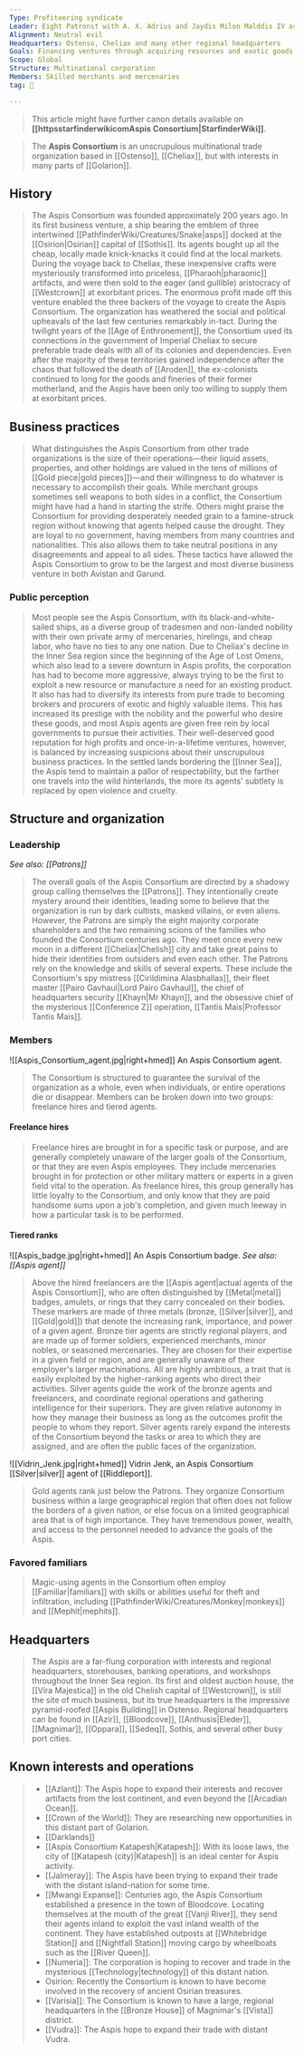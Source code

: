 ```yaml
---
Type: Profiteering syndicate
Leader: Eight Patrons† with A. X. Adrius and Jaydis Milon Malddis IV as executives
Alignment: Neutral evil
Headquarters: Ostenso, Cheliax and many other regional headquarters
Goals: Financing ventures through acquiring resources and exotic goods, and through consulting; maximizing profit; securing capital
Scope: Global
Structure: Multinational corporation
Members: Skilled merchants and mercenaries
tag: 👥

---
```






> This article might have further canon details available on **[[httpsstarfinderwikicomAspis Consortium|StarfinderWiki]]**.


> The **Aspis Consortium** is an unscrupulous multinational trade organization based in [[Ostenso]], [[Cheliax]], but with interests in many parts of [[Golarion]].



## History

> The Aspis Consortium was founded approximately 200 years ago. In its first business venture, a ship bearing the emblem of three intertwined [[PathfinderWiki/Creatures/Snake|asps]] docked at the [[Osirion|Osirian]] capital of [[Sothis]]. Its agents bought up all the cheap, locally made knick-knacks it could find at the local markets. During the voyage back to Cheliax, these inexpensive crafts were mysteriously transformed into priceless, [[Pharaoh|pharaonic]] artifacts, and were then sold to the eager (and gullible) aristocracy of [[Westcrown]] at exorbitant prices. The enormous profit made off this venture enabled the three backers of the voyage to create the Aspis Consortium.
> The organization has weathered the social and political upheavals of the last few centuries remarkably in-tact. During the twilight years of the [[Age of Enthronement]], the Consortium used its connections in the government of Imperial Cheliax to secure preferable trade deals with all of its colonies and dependencies. Even after the majority of these territories gained independence after the chaos that followed the death of [[Aroden]], the ex-colonists continued to long for the goods and fineries of their former motherland, and the Aspis have been only too willing to supply them at exorbitant prices.


## Business practices

> What distinguishes the Aspis Consortium from other trade organizations is the size of their operations—their liquid assets, properties, and other holdings are valued in the tens of millions of [[Gold piece|gold pieces]])—and their willingness to do whatever is necessary to accomplish their goals. While merchant groups sometimes sell weapons to both sides in a conflict, the Consortium might have had a hand in starting the strife. Others might praise the Consortium for providing desperately needed grain to a famine-struck region without knowing that agents helped cause the drought.
> They are loyal to no government, having members from many countries and nationalities. This also allows them to take neutral positions in any disagreements and appeal to all sides. These tactics have allowed the Aspis Consortium to grow to be the largest and most diverse business venture in both Avistan and Garund.


### Public perception

> Most people see the Aspis Consortium, with its black-and-white-sailed ships, as a diverse group of tradesmen and non-landed nobility with their own private army of mercenaries, hirelings, and cheap labor, who have no ties to any one nation. Due to Cheliax's decline in the Inner Sea region since the beginning of the Age of Lost Omens, which also lead to a severe downturn in Aspis profits, the corporation has had to become more aggressive, always trying to be the first to exploit a new resource or manufacture a need for an existing product. It also has had to diversify its interests from pure trade to becoming brokers and procurers of exotic and highly valuable items. This has increased its prestige with the nobility and the powerful who desire these goods, and most Aspis agents are given free rein by local governments to pursue their activities.
> Their well-deserved good reputation for high profits and once-in-a-lifetime ventures, however, is balanced by increasing suspicions about their unscrupulous business practices. In the settled lands bordering the [[Inner Sea]], the Aspis tend to maintain a pallor of respectability, but the farther one travels into the wild hinterlands, the more its agents' subtlety is replaced by open violence and cruelty.


## Structure and organization


### Leadership

*See also: [[Patrons]]*
> The overall goals of the Aspis Consortium are directed by a shadowy group calling themselves the [[Patrons]]. They intentionally create mystery around their identities, leading some to believe that the organization is run by dark cultists, masked villains, or even aliens. However, the Patrons are simply the eight majority corporate shareholders and the two remaining scions of the families who founded the Consortium centuries ago. They meet once every new moon in a different [[Cheliax|Chelish]] city and take great pains to hide their identities from outsiders and even each other.
> The Patrons rely on the knowledge and skills of several experts. These include the Consortium's spy mistress [[Cirildimina Alasbhallas]], their fleet master [[Pairo Gavhaul|Lord Pairo Gavhaul]], the chief of headquarters security [[Khayn|Mr Khayn]], and the obsessive chief of the mysterious [[Conference Z]] operation, [[Tantis Mais|Professor Tantis Mais]].


### Members

![[Aspis_Consortium_agent.jpg|right+hmed]] 
 An Aspis Consortium agent.
> The Consortium is structured to guarantee the survival of the organization as a whole, even when individuals, or entire operations die or disappear. Members can be broken down into two groups: freelance hires and tiered agents.


#### Freelance hires

> Freelance hires are brought in for a specific task or purpose, and are generally completely unaware of the larger goals of the Consortium, or that they are even Aspis employees. They include mercenaries brought in for protection or other military matters or experts in a given field vital to the operation. As freelance hires, this group generally has little loyalty to the Consortium, and only know that they are paid handsome sums upon a job's completion, and given much leeway in how a particular task is to be performed.


#### Tiered ranks

![[Aspis_badge.jpg|right+hmed]] 
 An Aspis Consortium badge.
*See also: [[Aspis agent]]*
> Above the hired freelancers are the [[Aspis agent|actual agents of the Aspis Consortium]], who are often distinguished by [[Metal|metal]] badges, amulets, or rings that they carry concealed on their bodies. These markers are made of three metals (bronze, [[Silver|silver]], and [[Gold|gold]]) that denote the increasing rank, importance, and power of a given agent. Bronze tier agents are strictly regional players, and are made up of former soldiers, experienced merchants, minor nobles, or seasoned mercenaries. They are chosen for their expertise in a given field or region, and are generally unaware of their employer's larger machinations. All are highly ambitious, a trait that is easily exploited by the higher-ranking agents who direct their activities.
> Silver agents guide the work of the bronze agents and freelancers, and coordinate regional operations and gathering intelligence for their superiors. They are given relative autonomy in how they manage their business as long as the outcomes profit the people to whom they report. Silver agents rarely expand the interests of the Consortium beyond the tasks or area to which they are assigned, and are often the public faces of the organization.

![[Vidrin_Jenk.jpg|right+hmed]] 
 Vidrin Jenk, an Aspis Consortium [[Silver|silver]] agent of [[Riddleport]].
> Gold agents rank just below the Patrons. They organize Consortium business within a large geographical region that often does not follow the borders of a given nation, or else focus on a limited geographical area that is of high importance. They have tremendous power, wealth, and access to the personnel needed to advance the goals of the Aspis.


### Favored familiars

> Magic-using agents in the Consortium often employ [[Familiar|familiars]] with skills or abilities useful for theft and infiltration, including [[PathfinderWiki/Creatures/Monkey|monkeys]] and [[Mephit|mephits]].


## Headquarters

> The Aspis are a far-flung corporation with interests and regional headquarters, storehouses, banking operations, and workshops throughout the Inner Sea region. Its first and oldest auction house, the [[Vira Majestica]] in the old Chelish capital of [[Westcrown]], is still the site of much business, but its true headquarters is the impressive pyramid-roofed [[Aspis Building]] in Ostenso. Regional headquarters can be found in [[Azir]], [[Bloodcove]], [[Anthusis|Eleder]], [[Magnimar]], [[Oppara]], [[Sedeq]], Sothis, and several other busy port cities.


## Known interests and operations

> - [[Azlant]]: The Aspis hope to expand their interests and recover artifacts from the lost continent, and even beyond the [[Arcadian Ocean]].
> - [[Crown of the World]]: They are researching new opportunities in this distant part of Golarion.
> - [[Darklands]]
> - [[Aspis Consortium Katapesh|Katapesh]]: With its loose laws, the city of [[Katapesh (city)|Katapesh]] is an ideal center for Aspis activity.
> - [[Jalmeray]]: The Aspis have been trying to expand their trade with the distant island-nation for some time.
> - [[Mwangi Expanse]]: Centuries ago, the Aspis Consortium established a presence in the town of Bloodcove. Locating themselves at the mouth of the great [[Vanji River]], they send their agents inland to exploit the vast inland wealth of the continent. They have established outposts at [[Whitebridge Station]] and [[Nightfall Station]] moving cargo by wheelboats such as the [[River Queen]].
> - [[Numeria]]: The corporation is hoping to recover and trade in the mysterious [[Technology|technology]] of this distant nation.
> - Osirion: Recently the Consortium is known to have become involved in the recovery of ancient Osirian treasures.
> - [[Varisia]]: The Consortium is known to have a large, regional headquarters in the [[Bronze House]] of Magnimar's [[Vista]] district.
> - [[Vudra]]: The Aspis hope to expand their trade with distant Vudra.






